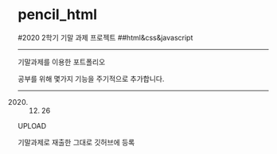 # pencil_html


#2020 2학기 기말 과제 프로젝트 
##html&css&javascript

------------
기말과제를 이용한 포트폴리오

공부를 위해 몇가지 기능을 주기적으로 추가합니다.

------------

2020. 12. 26 

UPLOAD

기말과제로 재출한 그대로 깃허브에 등록
